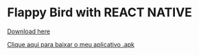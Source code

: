 # Flappy Bird with REACT NATIVE


[Download here](./downloads/flappybird.apk)

<a href="./downloads/flappybird.apk" download="flappybird.apk">Clique aqui para baixar o meu aplicativo .apk</a>